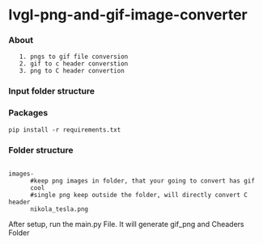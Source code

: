 # lvgl-png-and-gif-image-converter

### About

       1. pngs to gif file conversion
       2. gif to c header converstion
       3. png to C header convertion
       
 ### Input folder structure
 
 ### Packages
 ```
 pip install -r requirements.txt
 
 ```
 ### Folder structure
 
```

images-
      #keep png images in folder, that your going to convert has gif
      cool
      #single png keep outside the folder, will directly convert C header
      nikola_tesla.png

```
After setup, run the main.py File. It will generate gif_png and Cheaders Folder
